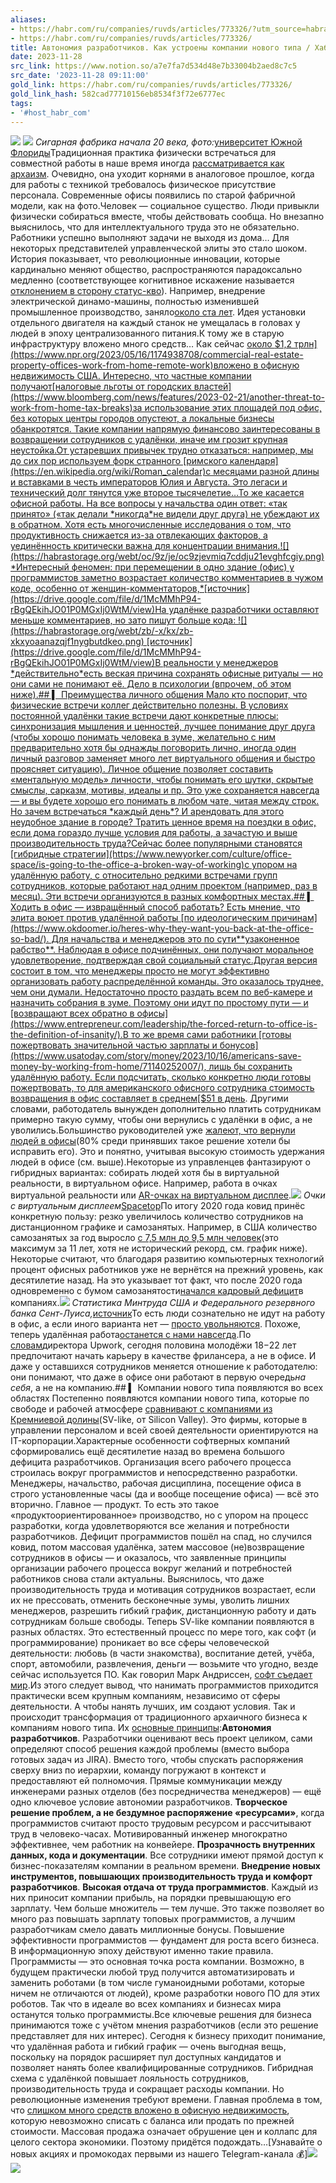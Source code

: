 ```yaml
---
aliases:
- https://habr.com/ru/companies/ruvds/articles/773326/?utm_source=habrahabr&utm_medium=rss&utm_campaign=773326
- https://habr.com/ru/companies/ruvds/articles/773326/
title: Автономия разработчиков. Как устроены компании нового типа / Хабр
date: 2023-11-28
src_link: https://www.notion.so/a7e7fa7d534d48e7b33004b2aed8c7c5
src_date: '2023-11-28 09:11:00'
gold_link: https://habr.com/ru/companies/ruvds/articles/773326/
gold_link_hash: 582cad77710156eb8534f3f72e6777ec
tags:
- '#host_habr_com'
---
```


![](https://habrastorage.org/r/w780q1/webt/pf/8i/bh/pf8ibhhwgqbxws8utuwnh6aqp48.jpeg)
![](https://habrastorage.org/webt/pf/8i/bh/pf8ibhhwgqbxws8utuwnh6aqp48.jpeg)
*Сигарная фабрика начала 20 века, фото:*[университет Южной Флориды](https://fcit.usf.edu/florida/photos/industry/cigar/0315.htm)Традиционная практика физически встречаться для совместной работы в наше время иногда
[рассматривается как архаизм](https://www.newyorker.com/culture/office-space/is-going-to-the-office-a-broken-way-of-working). Очевидно, она уходит корнями в аналоговое прошлое, когда для работы с техникой требовалось физическое присутствие персонала. Современные офисы появились по старой фабричной модели, как на фото.Человек — социальное существо. Люди привыкли физически собираться вместе, чтобы действовать сообща. Но внезапно выяснилось, что для интеллектуального труда это не обязательно. Работники успешно выполняют задачи не выходя из дома… Для некоторых представителей управленческой элиты это стало шоком.
История показывает, что революционные инновации, которые кардинально меняют общество, распространяются парадоксально медленно (соответствующее когнитивное искажение называется
[отклонением в сторону статус-кво](https://ru.wikipedia.org/wiki/%D0%9E%D1%82%D0%BA%D0%BB%D0%BE%D0%BD%D0%B5%D0%BD%D0%B8%D0%B5_%D0%B2_%D1%81%D1%82%D0%BE%D1%80%D0%BE%D0%BD%D1%83_%D1%81%D1%82%D0%B0%D1%82%D1%83%D1%81-%D0%BA%D0%B2%D0%BE)). Например, внедрение электрической динамо-машины, полностью изменившей промышленное производство, заняло[около ста лет](https://www.researchgate.net/publication/4724731_The_Dynamo_and_the_Computer_An_Historical_Perspective_On_the_Modern_Productivity_Paradox). Идея установки отдельного двигателя на каждый станок не умещалась в головах у людей в эпоху централизованного питания.К тому же в старую инфраструктуру вложено много средств… Как сейчас
[около $1,2 трлн](https://www.npr.org/2023/05/16/1174938708/commercial-real-estate-property-offices-work-from-home-remote-work)вложено в офисную недвижимость США. Интересно, что частные компании получают[налоговые льготы от городских властей](https://www.bloomberg.com/news/features/2023-02-21/another-threat-to-work-from-home-tax-breaks)за использование этих площадей под офис, без которых центры городов опустеют, а локальные бизнесы обанкротятся. Такие компании напрямую финансово заинтересованы в возвращении сотрудников с удалёнки, иначе им грозит крупная неустойка.От устаревших привычек трудно отказаться: например, мы до сих пор используем форк странного
[римского календаря](https://en.wikipedia.org/wiki/Roman_calendar)с месяцами разной длины и вставками в честь императоров Юлия и Августа. Это легаси и технический долг тянутся уже второе тысячелетие…То же касается офисной работы. На все вопросы у начальства один ответ: «так принято» («так делали
*никогда*не видели друг друга) не убеждают их в обратном. Хотя есть многочисленные исследования о том, что продуктивность снижается из-за отвлекающих факторов, а уединённость критически важна для концентрации внимания.![](https://habrastorage.org/webt/oc/9z/je/oc9zjevmiq7cddju21evghfcgiy.png)
*Интересный феномен: при перемещении в одно здание (офис) у программистов заметно возрастает количество комментариев в чужом коде, особенно от женщин-комментаторов,*[источник](https://drive.google.com/file/d/1McMMhP94-rBgQEkihJO01P0MGxIj0WtM/view)На удалёнке разработчики оставляют меньше комментариев, но зато пишут больше кода:
![](https://habrastorage.org/webt/zb/-x/kx/zb-xkxyoaanazqjf1nygbutdkeo.png)
[источник](https://drive.google.com/file/d/1McMMhP94-rBgQEkihJO01P0MGxIj0WtM/view)В реальности у менеджеров
*действительно*есть веская причина сохранять офисные ритуалы — но они сами не понимают её. Дело в психологии (впрочем, об этом ниже).## ▍ Преимущества личного общения
Мало кто поспорит, что физические встречи коллег действительно полезны. В условиях постоянной удалёнки такие встречи дают конкретные плюсы: синхронизация мышления и ценностей, лучшее понимание друг друга (чтобы хорошо понимать человека в зуме, желательно с ним предварительно хотя бы однажды поговорить лично, иногда один личный разговор заменяет много лет виртуального общения и быстро проясняет ситуацию). Личное общение позволяет составить «ментальную модель» личности, чтобы понимать его шутки, скрытые смыслы, сарказм, мотивы, идеалы и пр. Это уже сохраняется навсегда — и вы будете хорошо его понимать в любом чате, читая между строк.
Но зачем встречаться
*каждый день*? И арендовать для этого неудобное здание в городе? Тратить ценное время на поездки в офис, если дома гораздо лучше условия для работы, а зачастую и выше производительность труда?Сейчас более популярными становятся
[гибридные стратегии](https://www.newyorker.com/culture/office-space/is-going-to-the-office-a-broken-way-of-working)с упором на удалённую работу, с относительно редкими встречами групп сотрудников, которые работают над одним проектом (например, раз в месяц). Эти встречи организуются в разных комфортных местах.## ▍ Ходить в офис — извращённый способ работать?
Есть мнение, что элита воюет против удалённой работы
[по идеологическим причинам](https://www.okdoomer.io/heres-why-they-want-you-back-at-the-office-so-bad/). Для начальства и менеджеров это по сути**узаконенное рабство**. Наблюдая в офисе подчинённых, они получают моральное удовлетворение, подтверждая свой социальный статус.Другая версия состоит в том, что менеджеры просто не могут эффективно организовать работу распределённой команды. Это оказалось труднее, чем они думали. Недостаточно просто раздать всем по веб-камере и назначить собрания в зуме. Поэтому они идут по простому пути — и
[возвращают всех обратно в офисы](https://www.entrepreneur.com/leadership/the-forced-return-to-office-is-the-definition-of-insanity/).В то же время сами работники
[готовы пожертвовать значительной частью зарплаты и бонусов](https://www.usatoday.com/story/money/2023/10/16/americans-save-money-by-working-from-home/71140252007/), лишь бы сохранить удалённую работу. Если подсчитать, сколько конкретно люди готовы пожертвовать, то для американского офисного сотрудника стоимость возвращения в офис составляет в среднем[$51 в день](https://fortune.com/2023/10/11/return-to-office-costs-commuting-lunch/). Другими словами, работодатель вынужден дополнительно платить сотрудникам примерно такую сумму, чтобы они вернулись с удалёнки в офис, а не уволились.Большинство руководителей уже
[жалеют, что вернули людей в офисы](https://envoy.com/content/datareport/)(80% среди принявших такое решение хотели бы исправить его). Это и понятно, учитывая высокую стоимость удержания людей в офисе (см. выше).Некоторые из управленцев фантазируют о гибридных вариантах: собирать людей хотя бы в виртуальной реальности, в виртуальном офисе. Например, работа в очках виртуальной реальности или
[AR-очках на виртуальном дисплее](https://www.pcworld.com/article/1919392/spacetop-is-the-first-laptop-without-a-screen.html).![](https://habrastorage.org/getpro/habr/post_images/87b/3ec/a17/87b3eca17f9b23c96c975e2f620ed1a1.jpg)
*Очки с виртуальным дисплеем*[Spacetop](https://www.sightful.com/)По итогу 2020 года ковид принёс конкретную пользу: резко увеличилось количество сотрудников на дистанционном графике и самозанятых. Например, в США количество самозанятых за год выросло
[с 7,5 млн до 9,5 млн человек](https://www.wsj.com/articles/workers-quit-jobs-in-droves-to-become-their-own-bosses-11638199199)(это максимум за 11 лет, хотя не исторический рекорд, см. график ниже). Некоторые считают, что благодаря развитию компьютерных технологий процент офисных работников уже не вернётся на прежний уровень, как десятилетие назад. На это указывает тот факт, что после 2020 года одновременно с бумом самозанятости[начался кадровый дефицит](https://www.wsj.com/amp/articles/labor-shortage-missing-workers-jobs-pay-raises-economy-11634224519)в компаниях.![](https://habrastorage.org/webt/7k/at/xw/7katxwxywq0rgq2v9usjiukr3cy.png)
*Статистика Минтруда США и Федерального резервного банка Сент-Луиса,*[источник](https://www.wsj.com/articles/workers-quit-jobs-in-droves-to-become-their-own-bosses-11638199199)То есть люди сознательно не идут на работу в офис, а если иного варианта нет —
[просто увольняются](https://www.wsj.com/articles/where-u-s-workers-are-quitting-jobs-at-record-rates-11637836201). Похоже, теперь удалённая работа[останется с нами навсегда](https://www.investopedia.com/remote-work-is-here-to-stay-and-employers-arent-happy-about-it-7814388).По
[словам](https://www.wsj.com/articles/workers-quit-jobs-in-droves-to-become-their-own-bosses-11638199199)директора Upwork, сегодня половина молодёжи 18−22 лет предпочитают начать карьеру в качестве фрилансера, а не в офисе. И даже у оставшихся сотрудников меняется отношение к работодателю: они понимают, что даже в офисе они работают в первую очередь*на себя*, а не на компанию.## ▍ Компании нового типа появляются во всех областях
Постепенно появляются компании нового типа, которые по свободе и рабочей атмосфере
[сравнивают с компаниями из Кремниевой долины](https://blog.pragmaticengineer.com/what-silicon-valley-gets-right-on-software-engineers/)(SV-like, от Silicon Valley). Это фирмы, которые в управлении персоналом и всей своей деятельности ориентируются на IT-корпорации.Характерные особенности софтверных компаний сформировались ещё десятилетие назад во времена большого дефицита разработчиков. Организация всего рабочего процесса строилась вокруг программистов и непосредственно разработки. Менеджеры, начальство, рабочая дисциплина, посещение офиса в строго установленные часы (да и вообще посещение офиса) — всё это вторично. Главное — продукт. То есть это такое «продуктоориентированное» производство, но с упором на процесс разработки, когда удовлетворяются все желания и потребности разработчиков.
Дефицит программистов пошёл на спад, но случился ковид, потом массовая удалёнка, затем массовое (не)возвращение сотрудников в офисы — и оказалось, что заявленные принципы организации рабочего процесса вокруг желаний и потребностей работников снова стали актуальны. Выяснилось, что даже производительность труда и мотивация сотрудников возрастает, если их не прессовать, отменить бесконечные зумы, уволить лишних менеджеров, разрешить гибкий график, дистанционную работу и дать сотрудникам больше свободы. Теперь SV-like компании появляются в разных областях. Это естественный процесс по мере того, как софт (и программирование) проникает во все сферы человеческой деятельности: любовь (в части знакомства), воспитание детей, учёба, спорт, автомобили, развлечения, деньги — возьмите что угодно, везде сейчас используется ПО. Как говорил Марк Андриссен,
[софт съедает мир](https://a16z.com/why-software-is-eating-the-world/).Из этого следует вывод, что нанимать программистов приходится практически всем крупным компаниям, независимо от сферы деятельности. А чтобы нанять лучших, им создают условия. Так и происходит трансформация от традиционного архаичного бизнеса к компаниям нового типа. Их
[основные принципы](https://blog.pragmaticengineer.com/what-silicon-valley-gets-right-on-software-engineers/):**Автономия разработчиков**. Разработчики оценивают весь проект целиком, сами определяют способ решения каждой проблемы (вместо выбора готовых задач из JIRA). Вместо того, чтобы спускать распоряжения сверху вниз по иерархии, команду погружают в контекст и предоставляют ей полномочия.
Прямые коммуникации между инженерами разных отделов (без посредничества менеджеров) — ещё одно ключевое условие автономии разработчиков.
**Творческое решение проблем, а не бездумное распоряжение «ресурсами»**, когда программистов считают просто трудовым ресурсом и рассчитывают труд в человеко-часах. Мотивированный инженер многократно эффективнее, чем работник на конвейере.
**Прозрачность внутренних данных, кода и документации**. Все сотрудники имеют прямой доступ к бизнес-показателям компании в реальном времени.
**Внедрение новых инструментов, повышающих производительность труда и комфорт разработчиков**.
**Высокая отдача от труда программистов**. Каждый из них приносит компании прибыль, на порядки превышающую его зарплату. Чем больше множитель — тем лучше. Это также позволяет во много раз повышать зарплату топовых программистов, а лучшим разработчикам смело давать миллионные бонусы. Повышение эффективности программистов — фундамент для роста всего бизнеса. В информационную эпоху действуют именно такие правила.
Программисты — это основная точка роста компании. Возможно, в будущем практически любой труд получится автоматизировать и заменить роботами (в том числе гуманоидными роботами, которые ничем не отличаются от людей), кроме разработки нового ПО для этих роботов. Так что в идеале во всех компаниях и бизнесах мира останутся только программисты.Все ключевые решения для бизнеса принимаются тоже с учётом мнения разработчиков (если это решение представляет для них интерес).
Сегодня к бизнесу приходит понимание, что удалённая работа и гибкий график — очень выгодная вещь, поскольку на порядок расширяет пул доступных кандидатов и позволяет нанять более квалифицированные сотрудников. Гибридная схема с удалёнкой повышает лояльность сотрудников, производительность труда и сокращает расходы компании. Но революционные изменения требуют времени. Главная проблема в том, что
[слишком много средств вложено в офисную недвижимость](https://www.npr.org/2023/05/16/1174938708/commercial-real-estate-property-offices-work-from-home-remote-work), которую невозможно списать с баланса или продать по прежней стоимости. Массовая продажа означает обрушение цен и коллапс для целого сектора экономики. Поэтому придётся подождать…[Узнавайте о новых акциях и промокодах первыми из нашего Telegram-канала 💰]![](https://habrastorage.org/r/w780q1/webt/os/g2/ms/osg2msglmcba81cfkh0vl0nlnu4.jpeg)
![](https://habrastorage.org/webt/os/g2/ms/osg2msglmcba81cfkh0vl0nlnu4.jpeg)